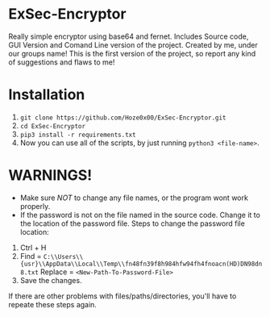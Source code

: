 # ExSec-Encryptor
Really simple encryptor using base64 and fernet. Includes Source code, GUI Version and Comand Line version of the project.
Created by me, under our groups name! This is the first version of the project, so report any kind of suggestions and flaws to me!

# Installation
1. `git clone https://github.com/Hoze0x00/ExSec-Encryptor.git`
2. `cd ExSec-Encryptor`
3. `pip3 install -r requirements.txt`
4. Now you can use all of the scripts, by just running `python3 <file-name>`.

# WARNINGS!
- Make sure *NOT* to change any file names, or the program wont work properly.
- If the password is not on the file named in the source code. Change it to the location of the password file.
Steps to change the password file location:
1. Ctrl + H
2. Find = `C:\\Users\\{usr}\\AppData\\Local\\Temp\\fn48fn39f8h984hfw94fh4fnoacn(HD)DN98dn8.txt`
   Replace = `<New-Path-To-Password-File>`
3. Save the changes.

If there are other problems with files/paths/directories, you'll have to repeate these steps again.
 
